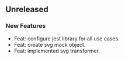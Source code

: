 ## Unreleased

### New Features

- Feat: configure jest library for all use cases.
- Feat: create svg mock object.
- Feat: implemented svg transformer.